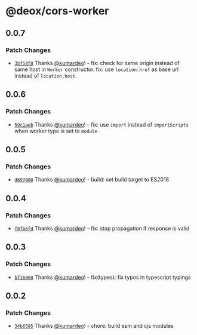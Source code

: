# @deox/cors-worker

## 0.0.7

### Patch Changes

- [`3bf54f8`](https://github.com/kumardeo/deox/commit/3bf54f8bc792794b38161cd996206841b7309b3b) Thanks [@kumardeo](https://github.com/kumardeo)! - fix: check for same origin instead of same host in `Worker` constructor.
  fix: use `location.href` as base url instead of `location.host`.

## 0.0.6

### Patch Changes

- [`59c1aeb`](https://github.com/kumardeo/deox/commit/59c1aeb737d9bef8c678e264e03c164a5bf13c74) Thanks [@kumardeo](https://github.com/kumardeo)! - fix: use `import` instead of `importScripts` when worker type is set to `module`

## 0.0.5

### Patch Changes

- [`d697400`](https://github.com/kumardeo/deox/commit/d6974000a60343cb097d59f39e7fb35e4709d3b3) Thanks [@kumardeo](https://github.com/kumardeo)! - build: set build target to ES2018

## 0.0.4

### Patch Changes

- [`f0fb6fd`](https://github.com/kumardeo/deox/commit/f0fb6fd20e93f136e0c333807122fce5f17ae54b) Thanks [@kumardeo](https://github.com/kumardeo)! - fix: stop propagation if response is valid

## 0.0.3

### Patch Changes

- [`bf16068`](https://github.com/kumardeo/deox/commit/bf160682ae45a92dc7285685c84ce07c10a11cfa) Thanks [@kumardeo](https://github.com/kumardeo)! - fix(types): fix typos in typescript typings

## 0.0.2

### Patch Changes

- [`34b6595`](https://github.com/kumardeo/deox/commit/34b6595444edcb170af317099324b68869562d26) Thanks [@kumardeo](https://github.com/kumardeo)! - chore: build esm and cjs modules
